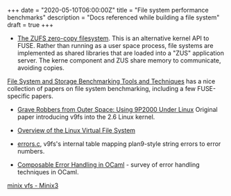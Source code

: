 +++
date = "2020-05-10T06:00:00Z"
title = "File system performance benchmarks"
description = "Docs referenced while building a file system"
draft = true
+++

* [The ZUFS zero-copy filesystem](https://lwn.net/Articles/756625/). This is an alternative kernel API to FUSE. Rather than running as a user space process, file systems are implemented as shared libraries that are loaded into a "ZUS" application server. The kerne component and ZUS share memory to communicate, avoiding copies.

[File System and Storage Benchmarking Tools and Techniques](https://www.fsl.cs.sunysb.edu/project-fsbench.html) has a nice collection of papers on file system benchmarking, including a few FUSE-specific papers.

* [Grave Robbers from Outer Space: Using 9P2000 Under Linux](https://www.usenix.org/legacy/events/usenix05/tech/freenix/hensbergen.html) Original paper introducing v9fs into the 2.6 Linux kernel.

* [Overview of the Linux Virtual File System](https://www.kernel.org/doc/html/latest/filesystems/vfs.html)

* [errors.c](https://github.com/torvalds/linux/blob/master/net/9p/error.c), v9fs's internal table mapping plan9-style string errors to error numbers.

* [Composable Error Handling in OCaml](https://keleshev.com/composable-error-handling-in-ocaml) - survey of error handling techniques in OCaml.

[minix vfs - Minix3](https://www.minix3.org/theses/gerofi-minix-vfs.pdf)
